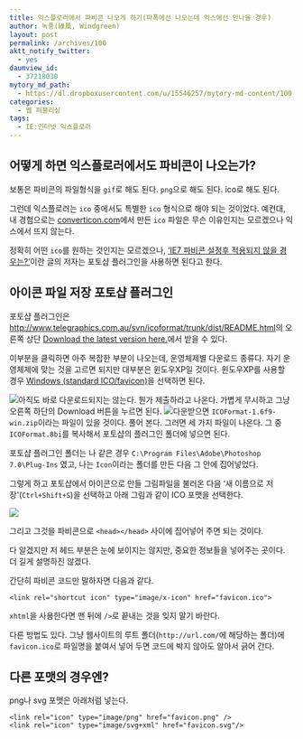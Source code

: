 ```yaml
---
title: 익스플로러에서 파비콘 나오게 하기(파폭에선 나오는데 익스에선 안나올 경우)
author: 녹풍(綠風, Windgreen)
layout: post
permalink: /archives/100
aktt_notify_twitter:
  - yes
daumview_id:
  - 37218030
mytory_md_path:
  - https://dl.dropboxusercontent.com/u/15546257/mytory-md-content/100-ie-favicon.md
categories:
  - 웹 퍼블리싱
tags:
  - IE:인터넷 익스플로러
---
```

## 어떻게 하면 익스플로러에서도 파비콘이 나오는가?

보통은 파비콘의 파일형식을 `gif`로 해도 된다. `png`으로 해도 된다. ico로 해도 된다.

그런데 익스플로러는 `ico` 중에서도 특별한 `ico` 형식으로 해야 되는 것이었다. 예컨대, 내 경험으로는 [converticon.com][1]에서 만든 `ico` 파일은 무슨 이유인지는 모르겠으나 익스에서 뜨지 않는다.

정확히 어떤 `ico`를 원하는 것인지는 모르겠으나, [&#8216;IE7 파비콘 설정후 적용되지 않을 경우는?&#8217;][2]이란 글의 저자는 포토샵 플러그인을 사용하면 된다고 한다.

## 아이콘 파일 저장 포토샵 플러그인

포토샵 플러그인은 <http://www.telegraphics.com.au/svn/icoformat/trunk/dist/README.html>의 오른쪽 상단 [Download the latest version here.][3]에서 받을 수 있다.

이부분을 클릭하면 아주 복잡한 부분이 나오는데, 운영체제별 다운로드 종류다. 자기 운영체제에 맞는 것을 고르면 되지만 대부분은 윈도우XP일 것이다. 윈도우XP를 사용할 경우 [Windows (standard ICO/favicon)][4]을 선택하면 된다.

![][5]아직도 바로 다운로드되지는 않는다. 뭔가 제출하라고 나온다. 가볍게 무시하고 그냥 오른쪽 하단의 Download 버튼을 누르면 된다. ![][6]다운받으면 `ICOFormat-1.6f9-win.zip`이라는 파일이 있을 것이다. 풀어 본다. 그러면 세 가지 파일이 나온다. 그 중 `ICOFormat.8bi`를 복사해서 포토샵의 플러그인 폴더에 넣으면 된다.

포토샵 플러그인 폴더는 나 같은 경우 `C:\Program Files\Adobe\Photoshop 7.0\Plug-Ins` 였고, 나는 `Icon`이라는 폴더를 만든 다음 그 안에 집어넣었다.

그렇게 하고 포토샵에서 아이콘으로 만들 그림파일을 불러온 다음 &#8216;새 이름으로 저장'(`Ctrl+Shift+S`)을 선택하고 아래 그림과 같이 ICO 포맷을 선택한다.

![][7]

그리고 그것을 파비콘으로 `<head></head>` 사이에 집어넣어 주면 되는 것이다.

다 알겠지만 저 헤드 부분은 눈에 보이지는 않지만, 중요한 정보들을 넣어주는 곳이다. 더 길게 설명하진 않겠다.

간단히 파비콘 코드만 말하자면 다음과 같다.

    <link rel="shortcut icon" type="image/x-icon" href="favicon.ico">
    

`xhtml`을 사용한다면 맨 뒤에 `/>`로 끝내는 것을 잊지 말기 바란다.

다른 방법도 있다. 그냥 웹사이트의 루트 폴더(`http://url.com/`에 해당하는 폴더)에 `favicon.ico`로 파일명을 붙여서 넣어 두면 코드에 박지 않아도 알아서 긁어 간다.

## 다른 포맷의 경우엔?

png나 svg 포맷은 아래처럼 넣는다.

    <link rel="icon" type="image/png" href="favicon.png" />
    <link rel="icon" type="image/svg+xml" href="favicon.svg"/>

 [1]: http://converticon.com/
 [2]: http://bluebreeze.co.kr/313
 [3]: http://www.telegraphics.com.au/sw/#icoformat
 [4]: http://www.telegraphics.com.au/sw/dl.php?file=ICOFormat-1.6f9-win.zip
 [5]: /uploads/legacy/old-images/1/cfile22.uf.1249634F4D4BC8712D1719.jpg
 [6]: /uploads/legacy/old-images/1/cfile26.uf.155BBC4D4D4BC871259596.jpg
 [7]: /uploads/legacy/old-images/1/cfile30.uf.154B164C4D4BC8712CC89A.png